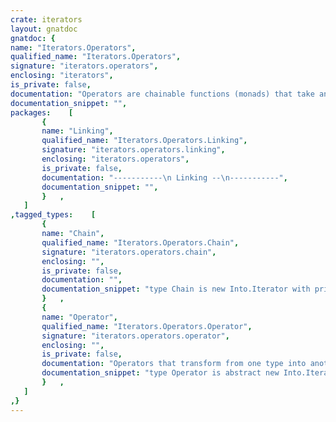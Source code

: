 ```yaml
---
crate: iterators
layout: gnatdoc
gnatdoc: {
name: "Iterators.Operators",
qualified_name: "Iterators.Operators",
signature: "iterators.operators",
enclosing: "iterators",
is_private: false,
documentation: "Operators are chainable functions (monads) that take an iterator and\nreturn another iterator. The ones in this package transform the type\nthey take into the one they generate. Thus, using any of these operators\nproduces a read-only sequence, since the root container cursor cannot be\npreserved.",
documentation_snippet: "",
packages:    [
       {
       name: "Linking",
       qualified_name: "Iterators.Operators.Linking",
       signature: "iterators.operators.linking",
       enclosing: "iterators.operators",
       is_private: false,
       documentation: "-----------\n Linking --\n-----------",
       documentation_snippet: "",
       }   ,
   ]
,tagged_types:    [
       {
       name: "Chain",
       qualified_name: "Iterators.Operators.Chain",
       signature: "iterators.operators.chain",
       enclosing: "",
       is_private: false,
       documentation: "",
       documentation_snippet: "type Chain is new Into.Iterator with private;",
       }   ,
       {
       name: "Operator",
       qualified_name: "Iterators.Operators.Operator",
       signature: "iterators.operators.operator",
       enclosing: "",
       is_private: false,
       documentation: "Operators that transform from one type into another.",
       documentation_snippet: "type Operator is abstract new Into.Iterator with private;",
       }   ,
   ]
,}
---
```

